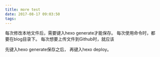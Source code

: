 ```yaml
---
title: more test
date: 2017-08-17 09:03:50
tags:
---
```




每次修改本地文件后，需要键入hexo generate才能保存。
每次使用命令时，都要在blog目录下。
每次想要上传文件到Github时，就应该

先键入hexo generate保存之后，
再键入hexo deploy。

